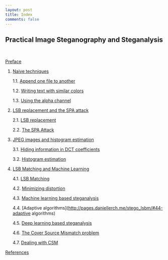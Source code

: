 ```yaml
---
layout: post
title: Index
comments: false
---
```


## Practical Image Steganography and Steganalysis
<br>

[Preface](http://pages.daniellerch.me/stego_preface/)

1. [Naive techniques](http://pages.daniellerch.me/stego_naive/)

   1.1. [Append one file to another](http://pages.daniellerch.me/stego_naive/#11-append-one-file-to-another)
   
   1.2. [Writing text with similar colors](http://pages.daniellerch.me/stego_naive/#12-writing-text-with-similar-colors)
   
   1.3. [Using the alpha channel](http://pages.daniellerch.me/stego_naive/#13-using-the-alpha-channel)


2. [LSB replacement and the SPA attack](http://pages.daniellerch.me/stego_lsbr/)

   2.1. [LSB replacement](http://pages.daniellerch.me/stego_lsbr/#21-lsb-replacement)

   2.2. [The SPA Attack](http://pages.daniellerch.me/stego_lsbr/#22-the-spa-attack)


3. [JPEG images and histogram estimation](http://pages.daniellerch.me/stego_jpeg/)

   3.1. [Hiding information in DCT coefficients](http://pages.daniellerch.me/stego_jpeg/#31-hiding-information-in-dct-coefficients)

   3.2. [Histogram estimation](http://pages.daniellerch.me/stego_jpeg/#32-histogram-estimation)


4. [LSB Matching and Machine Learning](http://pages.daniellerch.me/stego_lsbm/)

   4.1. [LSB Matching](http://pages.daniellerch.me/stego_lsbm/#41-lsb-matching)

   4.2. [Minimizing distortion](http://pages.daniellerch.me/stego_lsbm/#42-minimizing-distortion)

   4.3. [Machine learning based steganalysis](http://pages.daniellerch.me/stego_lsbm/#43-machine-learning-based-steganalysis)

   4.4. [Adaptive algorithms](http://pages.daniellerch.me/stego_lsbm/#44-adaptive algorithms)

   4.5. [Deep learning based steganalysis](http://pages.daniellerch.me/stego_lsbm/#45-deep-learning-based-steganalysis)

   4.6. [The Cover Source Mismatch problem](http://pages.daniellerch.me/stego_lsbm/#46-the-cover-source-mismatch-problem)

   4.7. [Dealing with CSM](http://pages.daniellerch.me/stego_lsbm/#47-dealing-with-csm)

[References](#references)
